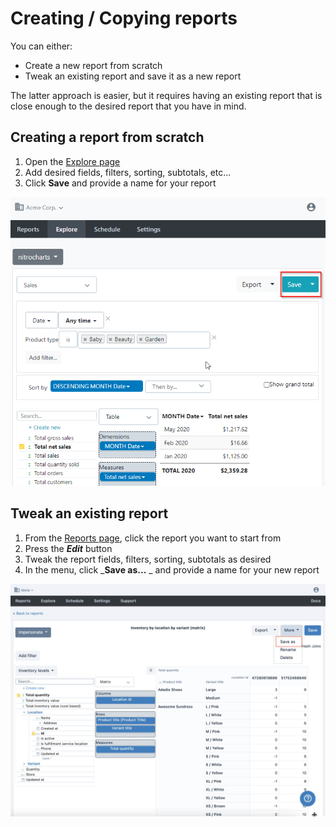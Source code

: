 # Creating / Copying reports

You can either:

* Create a new report from scratch
* Tweak an existing report and save it as a new report

The latter approach is easier, but it requires having an existing report that is close enough to the desired report that you have in mind.

## Creating a report from scratch

1. Open the [Explore page](https://app.betterreports.com/designer)
2. Add desired fields, filters, sorting, subtotals, etc...
3. Click **Save** and provide a name for your report

![](<../../.gitbook/assets/image (30).png>)

## Tweak an existing report

1. From the [Reports page](https://app.betterreports.com/reports), click the report you want to start from
2. Press the _**Edit**_ button
3. Tweak the report fields, filters, sorting, subtotals as desired
4. In the menu, click _**Save as...** _ and provide a name for your new report

![](<../../.gitbook/assets/image (70).png>)
